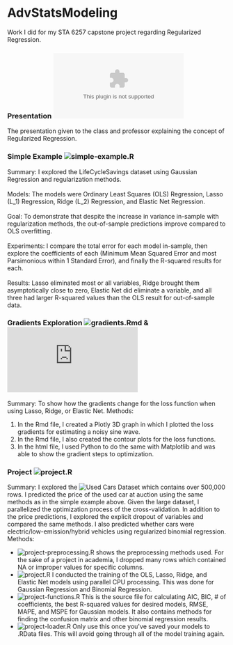 # AdvStatsModeling
Work I did for my STA 6257 capstone project regarding Regularized Regression.

### Presentation ![Presentation.pptx](https://github.com/business-ui/AdvStatsModeling/blob/main/Presentation.pptx)
The presentation given to the class and professor explaining the concept of Regularized Regression.

### Simple Example ![simple-example.R](https://github.com/business-ui/AdvStatsModeling/blob/main/simple-example.R)
Summary: I explored the LifeCycleSavings dataset using Gaussian Regression and regularization methods.  
<br />
Models: The models were Ordinary Least Squares (OLS) Regression, Lasso (L_1) Regression, Ridge (L_2) Regression, and Elastic Net Regression.  
<br />
Goal: To demonstrate that despite the increase in variance in-sample with regularization methods, the out-of-sample predictions improve compared to OLS overfitting.  
<br />
Experiments: I compare the total error for each model in-sample, then explore the coefficients of each (Minimum Mean Squared Error and most Parsimonious within 1 Standard Error), and finally the R-squared results for each.  
<br />
Results: Lasso eliminated most or all variables, Ridge brought them asymptotically close to zero, Elastic Net did eliminate a variable, and all three had larger R-squared values than the OLS result for out-of-sample data.  

### Gradients Exploration ![gradients.Rmd](https://github.com/business-ui/AdvStatsModeling/blob/main/gradients.Rmd) & ![gradients.html](https://github.com/business-ui/AdvStatsModeling/blob/main/gradients.html)
Summary: To show how the gradients change for the loss function when using Lasso, Ridge, or Elastic Net.
Methods: 
1. In the Rmd file, I created a Plotly 3D graph in which I plotted the loss gradients for estimating a noisy sine wave.
2. In the Rmd file, I also created the contour plots for the loss functions.
3. In the html file, I used Python to do the same with Matplotlib and was able to show the gradient steps to optimization.

### Project ![project.R](https://github.com/business-ui/AdvStatsModeling/blob/main/project.R)
Summary: I explored the ![Used Cars Dataset](https://www.kaggle.com/tunguz/used-car-auction-prices) which contains over 500,000 rows. I predicted the price of the used car at auction using the same methods as in the simple example above. Given the large dataset, I parallelized the optimization process of the cross-validation. In addition to the price predictions, I explored the explicit dropout of variables and compared the same methods. I also predicted whether cars were electric/low-emission/hybrid vehicles using regularized binomial regression.
Methods: 
- ![project-preprocessing.R](https://github.com/business-ui/AdvStatsModeling/blob/main/project-preprocessing.R) shows the preprocessing methods used. For the sake of a project in academia, I dropped many rows which contained NA or improper values for specific columns.
- ![project.R](https://github.com/business-ui/AdvStatsModeling/blob/main/project.R) I conducted the training of the OLS, Lasso, Ridge, and Elastic Net models using parallel CPU processing. This was done for Gaussian Regression and Binomial Regression. 
- ![project-functions.R](https://github.com/business-ui/AdvStatsModeling/blob/main/project-functions.R) This is the source file for calculating AIC, BIC, # of coefficients, the best R-squared values for desired models, RMSE, MAPE, and MSPE for Gaussian models. It also contains methods for finding the confusion matrix and other binomial regression results.
- ![project-loader.R](https://github.com/business-ui/AdvStatsModeling/blob/main/project-loader.R) Only use this once you've saved your models to .RData files. This will avoid going through all of the model training again.
